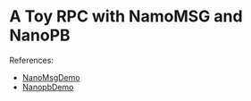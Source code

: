 # A Toy RPC with NamoMSG and NanoPB
References:
* [NanoMsgDemo](https://github.com/lich0821/NanoMsgDemo)
* [NanopbDemo](https://github.com/lich0821/NanopbDemo)
